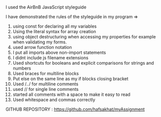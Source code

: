 I used the AirBnB JavaScript styleguide

I have demonstrated the rules of the styleguide in my program =>

1. using const for declaring all my variables
2. Using the literal syntax for array creation
3. using object destructuring when accessing my properties for example when validating my forms.
4. used arrow function notation
5. I put all imports above non-import statements
6. I didnt include js filename extensions
7. Used shortcuts for booleans and explicit comparisons for strings and numbers
8. Used braces for multiline blocks
9. Put else on the same line as my if blocks closing bracket
10. Used /*..*/ for  multiline comments
11. used // for single line comments
12. started all comments with a space to make it easy to read
13. Used whitespace and commas correctly


GITHUB REPOSITORY :
https://github.com/hafsakhat/myAssignment
